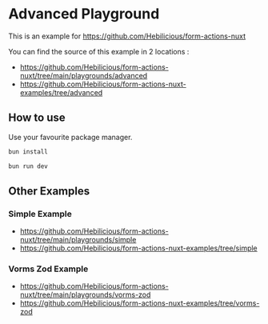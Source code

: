 # Advanced Playground

This is an example for https://github.com/Hebilicious/form-actions-nuxt

You can find the source of this example in 2 locations :

- https://github.com/Hebilicious/form-actions-nuxt/tree/main/playgrounds/advanced
- https://github.com/Hebilicious/form-actions-nuxt-examples/tree/advanced

## How to use

Use your favourite package manager.

```bash
bun install 
```

```bash
bun run dev
```

## Other Examples

### Simple Example

- https://github.com/Hebilicious/form-actions-nuxt/tree/main/playgrounds/simple
- https://github.com/Hebilicious/form-actions-nuxt-examples/tree/simple

### Vorms Zod Example

- https://github.com/Hebilicious/form-actions-nuxt/tree/main/playgrounds/vorms-zod
- https://github.com/Hebilicious/form-actions-nuxt-examples/tree/vorms-zod
